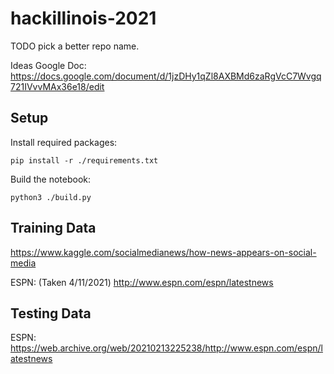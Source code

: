 # hackillinois-2021

TODO pick a better repo name.

Ideas Google Doc: https://docs.google.com/document/d/1jzDHy1qZl8AXBMd6zaRgVcC7Wvgq721IVvvMAx36e18/edit <br>

## Setup

Install required packages:

```
pip install -r ./requirements.txt
```

Build the notebook:

```
python3 ./build.py
```

## Training Data

<https://www.kaggle.com/socialmedianews/how-news-appears-on-social-media>

ESPN: (Taken 4/11/2021) http://www.espn.com/espn/latestnews

## Testing Data

ESPN: https://web.archive.org/web/20210213225238/http://www.espn.com/espn/latestnews
